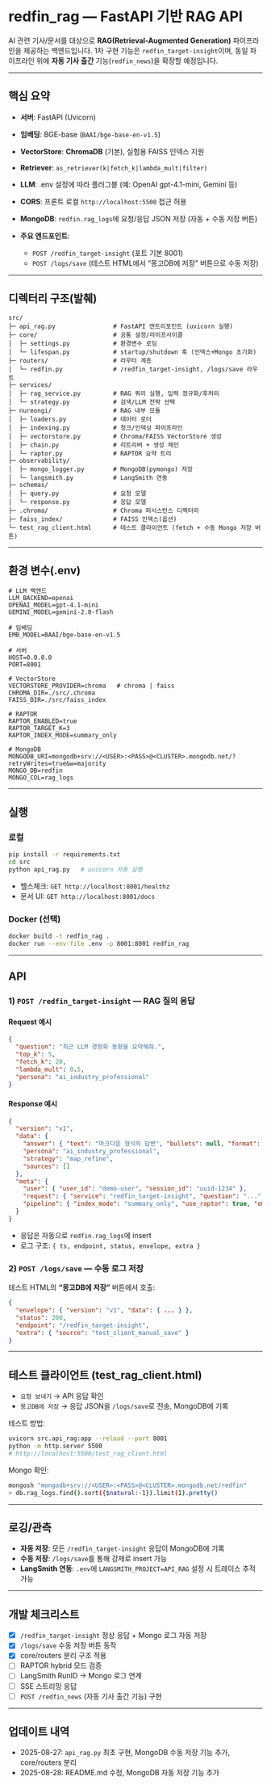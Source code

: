 # redfin\_rag — FastAPI 기반 RAG API

AI 관련 기사/문서를 대상으로 **RAG(Retrieval-Augmented Generation)** 파이프라인을 제공하는 백엔드입니다.
1차 구현 기능은 `redfin_target-insight`이며, 동일 파이프라인 위에 **자동 기사 출간** 기능(`redfin_news`)을 확장할 예정입니다.

---

## 핵심 요약

* **서버**: FastAPI (Uvicorn)
* **임베딩**: BGE-base (`BAAI/bge-base-en-v1.5`)
* **VectorStore**: **ChromaDB** (기본), 실험용 FAISS 인덱스 지원
* **Retriever**: `as_retriever(k|fetch_k|lambda_mult|filter)`
* **LLM**: .env 설정에 따라 플러그블 (예: OpenAI gpt-4.1-mini, Gemini 등)
* **CORS**: 프론트 로컬 `http://localhost:5500` 접근 허용
* **MongoDB**: `redfin.rag_logs`에 요청/응답 JSON 저장 (자동 + 수동 저장 버튼)
* **주요 엔드포인트**:

  * `POST /redfin_target-insight` (포트 기본 8001)
  * `POST /logs/save` (테스트 HTML에서 “몽고DB에 저장” 버튼으로 수동 저장)

---

## 디렉터리 구조(발췌)

```
src/
├─ api_rag.py                # FastAPI 엔트리포인트 (uvicorn 실행)
├─ core/                     # 공통 설정/라이프사이클
│  ├─ settings.py            # 환경변수 로딩
│  └─ lifespan.py            # startup/shutdown 훅 (인덱스+Mongo 초기화)
├─ routers/                  # 라우터 계층
│  └─ redfin.py              # /redfin_target-insight, /logs/save 라우트
├─ services/
│  ├─ rag_service.py         # RAG 쿼리 실행, 입력 정규화/후처리
│  └─ strategy.py            # 검색/LLM 전략 선택
├─ nureongi/                 # RAG 내부 모듈
│  ├─ loaders.py             # 데이터 로더
│  ├─ indexing.py            # 청크/인덱싱 파이프라인
│  ├─ vectorstore.py         # Chroma/FAISS VectorStore 생성
│  ├─ chain.py               # 리트리버 + 생성 체인
│  └─ raptor.py              # RAPTOR 요약 트리
├─ observability/
│  ├─ mongo_logger.py        # MongoDB(pymongo) 저장
│  └─ langsmith.py           # LangSmith 연동
├─ schemas/
│  ├─ query.py               # 요청 모델
│  └─ response.py            # 응답 모델
├─ .chroma/                  # Chroma 퍼시스턴스 디렉터리
├─ faiss_index/              # FAISS 인덱스(옵션)
└─ test_rag_client.html      # 테스트 클라이언트 (fetch + 수동 Mongo 저장 버튼)
```

---

## 환경 변수(.env)

```dotenv
# LLM 백엔드
LLM_BACKEND=openai
OPENAI_MODEL=gpt-4.1-mini
GEMINI_MODEL=gemini-2.0-flash

# 임베딩
EMB_MODEL=BAAI/bge-base-en-v1.5

# 서버
HOST=0.0.0.0
PORT=8001

# VectorStore
VECTORSTORE_PROVIDER=chroma   # chroma | faiss
CHROMA_DIR=./src/.chroma
FAISS_DIR=./src/faiss_index

# RAPTOR
RAPTOR_ENABLED=true
RAPTOR_TARGET_K=3
RAPTOR_INDEX_MODE=summary_only

# MongoDB
MONGODB_URI=mongodb+srv://<USER>:<PASS>@<CLUSTER>.mongodb.net/?retryWrites=true&w=majority
MONGO_DB=redfin
MONGO_COL=rag_logs
```

---

## 실행

### 로컬

```bash
pip install -r requirements.txt
cd src
python api_rag.py   # uvicorn 자동 실행
```

* 헬스체크: `GET http://localhost:8001/healthz`
* 문서 UI: `GET http://localhost:8001/docs`

### Docker (선택)

```bash
docker build -t redfin_rag .
docker run --env-file .env -p 8001:8001 redfin_rag
```

---

## API

### 1) `POST /redfin_target-insight` — RAG 질의 응답

#### Request 예시

```json
{
  "question": "최근 LLM 경량화 동향을 요약해줘.",
  "top_k": 5,
  "fetch_k": 20,
  "lambda_mult": 0.5,
  "persona": "ai_industry_professional"
}
```

#### Response 예시

```json
{
  "version": "v1",
  "data": {
    "answer": { "text": "마크다운 형식의 답변", "bullets": null, "format": "markdown" },
    "persona": "ai_industry_professional",
    "strategy": "map_refine",
    "sources": []
  },
  "meta": {
    "user": { "user_id": "demo-user", "session_id": "uuid-1234" },
    "request": { "service": "redfin_target-insight", "question": "...", "top_k": 5 },
    "pipeline": { "index_mode": "summary_only", "use_raptor": true, "embedding_model": "BAAI/bge-base-en-v1.5" }
  }
}
```

* 응답은 자동으로 `redfin.rag_logs`에 insert
* 로그 구조: `{ ts, endpoint, status, envelope, extra }`

### 2) `POST /logs/save` — 수동 로그 저장

테스트 HTML의 **“몽고DB에 저장”** 버튼에서 호출:

```json
{
  "envelope": { "version": "v1", "data": { ... } },
  "status": 200,
  "endpoint": "/redfin_target-insight",
  "extra": { "source": "test_client_manual_save" }
}
```

---

## 테스트 클라이언트 (test\_rag\_client.html)

* `요청 보내기` → API 응답 확인
* `몽고DB에 저장` → 응답 JSON을 `/logs/save`로 전송, MongoDB에 기록

테스트 방법:

```bash
uvicorn src.api_rag:app --reload --port 8001
python -m http.server 5500
# http://localhost:5500/test_rag_client.html
```

Mongo 확인:

```bash
mongosh "mongodb+srv://<USER>:<PASS>@<CLUSTER>.mongodb.net/redfin"
> db.rag_logs.find().sort({$natural:-1}).limit(1).pretty()
```

---

## 로깅/관측

* **자동 저장**: 모든 `/redfin_target-insight` 응답이 MongoDB에 기록
* **수동 저장**: `/logs/save`를 통해 강제로 insert 가능
* **LangSmith 연동**: `.env`에 `LANGSMITH_PROJECT=API_RAG` 설정 시 트레이스 추적 가능

---

## 개발 체크리스트

* [x] `/redfin_target-insight` 정상 응답 + Mongo 로그 자동 저장
* [x] `/logs/save` 수동 저장 버튼 동작
* [x] core/routers 분리 구조 적용
* [ ] RAPTOR hybrid 모드 검증
* [ ] LangSmith RunID → Mongo 로그 연계
* [ ] SSE 스트리밍 응답
* [ ] `POST /redfin_news` (자동 기사 출간 기능) 구현

---

## 업데이트 내역

* 2025-08-27: `api_rag.py` 최초 구현, MongoDB 수동 저장 기능 추가, core/routers 분리
* 2025-08-28: README.md 수정, MongoDB 자동 저장 기능 추가

